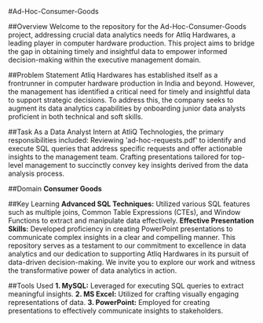 #Ad-Hoc-Consumer-Goods

##Overview
Welcome to the repository for the Ad-Hoc-Consumer-Goods project, addressing crucial data analytics needs for Atliq Hardwares, a leading player in computer hardware production. This project aims to bridge the gap in obtaining timely and insightful data to empower informed decision-making within the executive management domain.

##Problem Statement
Atliq Hardwares has established itself as a frontrunner in computer hardware production in India and beyond. However, the management has identified a critical need for timely and insightful data to support strategic decisions. To address this, the company seeks to augment its data analytics capabilities by onboarding junior data analysts proficient in both technical and soft skills.

##Task
As a Data Analyst Intern at AtliQ Technologies, the primary responsibilities included:
Reviewing 'ad-hoc-requests.pdf' to identify and execute SQL queries that address specific requests and offer actionable insights to the management team.
Crafting presentations tailored for top-level management to succinctly convey key insights derived from the data analysis process.

##Domain
**Consumer Goods**

##Key Learning
**Advanced SQL Techniques:** Utilized various SQL features such as multiple joins, Common Table Expressions (CTEs), and Window Functions to extract and manipulate data effectively.
**Effective Presentation Skills:** Developed proficiency in creating PowerPoint presentations to communicate complex insights in a clear and compelling manner.
This repository serves as a testament to our commitment to excellence in data analytics and our dedication to supporting Atliq Hardwares in its pursuit of data-driven decision-making. We invite you to explore our work and witness the transformative power of data analytics in action.


##Tools Used
**1. MySQL:** Leveraged for executing SQL queries to extract meaningful insights.
**2. MS Excel:** Utilized for crafting visually engaging representations of data.
**3. PowerPoint:** Employed for creating presentations to effectively communicate insights to stakeholders.
